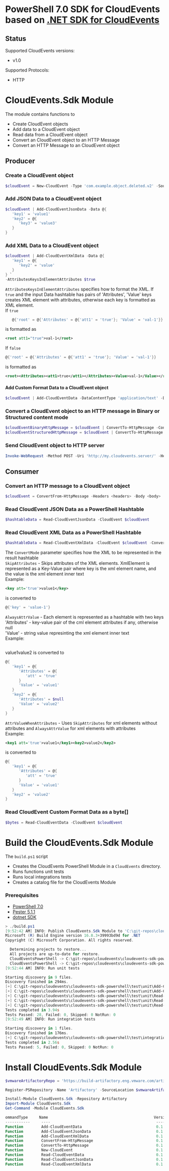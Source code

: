 # PowerShell 7.0 SDK for CloudEvents based on [.NET SDK for CloudEvents](https://github.com/cloudevents/sdk-csharp)

## Status

Supported CloudEvents versions:
- v1.0

Supported Protocols:
- HTTP

# **CloudEvents.Sdk** Module
The module contains functions to
- Create CloudEvent objects
- Add data to a CloudEvent object
- Read data from a CloudEvent object
- Convert an CloudEvent object to an HTTP Message
- Convert an HTTP Message to an CloudEvent object

## Producer
### Create a CloudEvent object
```powershell
$cloudEvent = New-CloudEvent -Type 'com.example.object.deleted.v2' -Source 'mailto:cncf-wg-serverless@lists.cncf.io' -Id '6e8bc430-9c3a-11d9-9669-0800200c9a66' -Time (Get-Date)
```

### Add **JSON Data** to a CloudEvent object
```powershell
$cloudEvent | Add-CloudEventJsonData -Data @{
   'key1' = 'value1'
   'key2' = @{
      'key3' = 'value3'
   }
}
```

### Add **XML Data** to a CloudEvent object
```powershell
$cloudEvent | Add-CloudEventXmlData -Data @{   
   'key1' = @{
      'key2' = 'value'
   }
} `
-AttributesKeysInElementAttributes $true
```
`AttributesKeysInElementAttributes` specifies how to format the XML. If `true` and the input Data hashtable has pairs of 'Attributes', 'Value' keys creates XML element with attributes, otherwise each key is formatted as XML element.<br/>
If `true`
```powershell
   @{'root' = @{'Attributes' = @{'att1' = 'true'}; 'Value' = 'val-1'}}
```
is formatted as
```xml
<root att1="true">val-1</root>
```
If `false`
```powershell
@{'root' = @{'Attributes' = @{'att1' = 'true'}; 'Value' = 'val-1'}}
```
is formatted as
```xml
<root><Attributes><att1>true</att1></Attributes><Value>val-1</Value></root>
```

#### Add Custom Format Data to a CloudEvent object
```powershell
$cloudEvent | Add-CloudEventData -DataContentType 'application/text' -Data 'wow'
```

### Convert a CloudEvent object to an HTTP message in **Binary** or **Structured** content mode
```powershell
$cloudEventBinaryHttpMessage = $cloudEvent | ConvertTo-HttpMessage -ContentMode Binary
$cloudEventStructuredHttpMessage = $cloudEvent | ConvertTo-HttpMessage -ContentMode Structured
```

### Send CloudEvent object to HTTP server
```powershell
Invoke-WebRequest -Method POST -Uri 'http://my.cloudevents.server/' -Headers $cloudEventBinaryHttpMessage.Headers -Body $cloudEventBinaryHttpMessage.Body
```

## Consumer
### Convert an HTTP message to a CloudEvent object
```powershell
$cloudEvent = ConvertFrom-HttpMessage -Headers <headers> -Body <body>
```

### Read CloudEvent **JSON Data** as a **PowerShell Hashtable**
```powershell
$hashtableData = Read-CloudEventJsonData -CloudEvent $cloudEvent
```

### Read CloudEvent **XML Data** as a **PowerShell Hashtable**
```powershell
$hashtableData = Read-CloudEventXmlData -CloudEvent $cloudEvent -ConvertMode SkipAttributes
```
The `ConvertMode` parameter specifies how the XML to be represented in the result hashtable<br/>
`SkipAttributes` - Skips attributes of the XML elements. XmlElement is represented as a Key-Value pair where key is the xml element name, and the value is the xml element inner text<br/>
Example:
```xml
<key att='true'>value1</key>
```
is converted to
```powershell
@{'key' = 'value-1'}
```
`AlwaysAttrValue` - Each element is represented as a hashtable with two keys<br/>
        'Attributes' - key-value pair of the cml element attributes if any, otherwise null<br/>
        'Value' - string value represinting the xml element inner text<br/>
Example:
```xml
```
<key1 att='true'>value1</key1><key2>value2</key2>
is converted to
```powershell
@{
   'key1' = @{
      'Attributes' = @{
         'att' = 'true'
      }
      'Value' = 'value1'
   }
   'key2' = @{
      'Attributes' = $null
      'Value' = 'value2'
   }
}
```
`AttrValueWhenAttributes` - Uses `SkipAttributes` for xml elements without attributes and `AlwaysAttrValue` for xml elements with attributes<br/>
Example:
```xml
<key1 att='true'>value1</key1><key2>value2</key2>
```
is converted to
```powershell
@{
   'key1' = @{
      'Attributes' = @{
         'att' = 'true'
      }
      'Value' = 'value1'
   }
   'key2' = 'value2'
}
```

### Read CloudEvent Custom Format **Data** as a **byte[]**
```powershell
$bytes = Read-CloudEventData -CloudEvent $cloudEvent
```

# Build the **CloudEvents.Sdk** Module

The `build.ps1` script
- Creates the CloudEvents PowerShell Module in a `CloudEvents` directory.
- Runs functions unit tests
- Runs local integrations tests
- Creates a catalog file for the CloudEvents Module

### Prerequisites
- [PowerShell 7.0](https://github.com/PowerShell/PowerShell/releases/tag/v7.0.4)
- [Pester 5.1.1](https://www.powershellgallery.com/packages/Pester/5.1.1)
- [dotnet SDK](https://dotnet.microsoft.com/download/dotnet/5.0)

```powershell
> ./build.ps1
[9:52:42 AM] INFO: Publish CloudEvents.Sdk Module to 'C:\git-repos\cloudevents\cloudevents-sdk-powershell\CloudEvents.Sdk'
Microsoft (R) Build Engine version 16.8.3+39993bd9d for .NET
Copyright (C) Microsoft Corporation. All rights reserved.

  Determining projects to restore...
  All projects are up-to-date for restore.
  CloudEventsPowerShell -> C:\git-repos\cloudevents\cloudevents-sdk-powershell\src\CloudEventsPowerShell\bin\Release\netstandard2.0\CloudEventsPowerShell.dll
  CloudEventsPowerShell -> C:\git-repos\cloudevents\cloudevents-sdk-powershell\CloudEvents.Sdk\
[9:52:44 AM] INFO: Run unit tests

Starting discovery in 9 files.
Discovery finished in 294ms.
[+] C:\git-repos\cloudevents\cloudevents-sdk-powershell\test\unit\Add-CloudEventData.Tests.ps1 1.01s (184ms|656ms)
[+] C:\git-repos\cloudevents\cloudevents-sdk-powershell\test\unit\Add-CloudEventJsonData.Tests.ps1 329ms (39ms|279ms)   [+] C:\git-repos\cloudevents\cloudevents-sdk-powershell\test\unit\Add-CloudEventXmlData.Tests.ps1 336ms (58ms|267ms)    [+] C:\git-repos\cloudevents\cloudevents-sdk-powershell\test\unit\ConvertFrom-HttpMessage.Tests.ps1 557ms (203ms|337ms) [+] C:\git-repos\cloudevents\cloudevents-sdk-powershell\test\unit\ConvertTo-HttpMessage.Tests.ps1 508ms (132ms|361ms)   [+] C:\git-repos\cloudevents\cloudevents-sdk-powershell\test\unit\New-CloudEvent.Tests.ps1 275ms (22ms|243ms)
[+] C:\git-repos\cloudevents\cloudevents-sdk-powershell\test\unit\Read-CloudEventData.Tests.ps1 257ms (10ms|236ms)
[+] C:\git-repos\cloudevents\cloudevents-sdk-powershell\test\unit\Read-CloudEventJsonData.Tests.ps1 308ms (40ms|257ms)
[+] C:\git-repos\cloudevents\cloudevents-sdk-powershell\test\unit\Read-CloudEventXmlData.Tests.ps1 310ms (53ms|246ms)
Tests completed in 3.94s
Tests Passed: 28, Failed: 0, Skipped: 0 NotRun: 0
[9:52:49 AM] INFO: Run integration tests

Starting discovery in 1 files.
Discovery finished in 176ms.
[+] C:\git-repos\cloudevents\cloudevents-sdk-powershell\test\integration\HttpIntegration.Tests.ps1 2.54s (1.77s|617ms)
Tests completed in 2.56s
Tests Passed: 5, Failed: 0, Skipped: 0 NotRun: 0
```

# Install **CloudEvents.Sdk** Module

```powershell
$vmwareArtifactoryRepo = 'https://build-artifactory.eng.vmware.com/artifactory/api/nuget/powercli-nuget-local/'

Register-PSRepository -Name 'Artifactory' -SourceLocation $vmwareArtifactoryRepo -PublishLocation $vmwareArtifactoryRepo -InstallationPolicy Trusted

Install-Module CloudEvents.Sdk -Repository Artifactory
Import-Module CloudEvents.Sdk
Get-Command -Module CloudEvents.Sdk

ommandType     Name                                               Version    Source
-----------     ----                                               -------    ------
Function        Add-CloudEventData                                 0.1.2      CloudEvents.Sdk
Function        Add-CloudEventJsonData                             0.1.2      CloudEvents.Sdk
Function        Add-CloudEventXmlData                              0.1.2      CloudEvents.Sdk
Function        ConvertFrom-HttpMessage                            0.1.2      CloudEvents.Sdk
Function        ConvertTo-HttpMessage                              0.1.2      CloudEvents.Sdk
Function        New-CloudEvent                                     0.1.2      CloudEvents.Sdk
Function        Read-CloudEventData                                0.1.2      CloudEvents.Sdk
Function        Read-CloudEventJsonData                            0.1.2      CloudEvents.Sdk
Function        Read-CloudEventXmlData                             0.1.2      CloudEvents.Sdk
```
